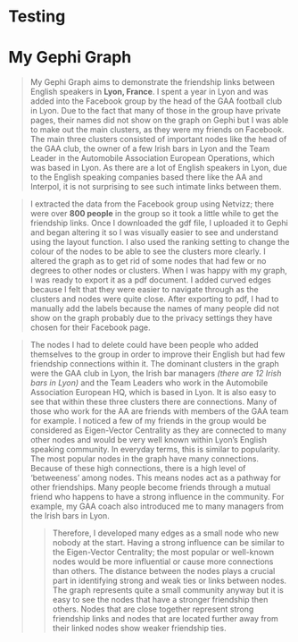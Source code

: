 Testing
=======
My Gephi Graph 
===============

>My Gephi Graph aims to demonstrate the friendship links between English speakers in **Lyon, France**. I spent a year in Lyon and was added into the Facebook group by the head of the GAA football club in Lyon. Due to the fact that many of those in the group have private pages, their names did not show on the graph on Gephi but I was able to make out the main clusters, as they were my friends on Facebook. The main three clusters consisted of important nodes like the head of the GAA club, the owner of a few Irish bars in Lyon and the Team Leader in the Automobile Association European Operations, which was based in Lyon. As there are a lot of English speakers in Lyon, due to the English speaking companies based there like the AA and Interpol, it is not surprising to see such intimate links between them. 


>I extracted the data from the Facebook group using Netvizz; there were over **800 people** in the group so it took a little while to get the friendship links. Once I downloaded the gdf file, I uploaded it to Gephi and began altering it so I was visually easier to see and understand using the layout function. I also used the ranking setting to change the colour of the nodes to be able to see the clusters more clearly. I altered the graph as to get rid of some nodes that had few or no degrees to other nodes or clusters.
When I was happy with my graph, I was ready to export it as a pdf document. I added curved edges because I felt that they were easier to navigate through as the clusters and nodes were quite close. After exporting to pdf, I had to manually add the labels because the names of many people did not show on the graph probably due to the privacy settings they have chosen for their Facebook page.

>The nodes I had to delete could have been people who added themselves to the group in order to improve their English but had few friendship connections within it. The dominant clusters in the graph were the GAA club in Lyon, the Irish bar managers *(there are 12 Irish bars in Lyon)* and the Team Leaders who work in the Automobile Association European HQ, which is based in Lyon. It is also easy to see that within these three clusters there are connections. Many of those who work for the AA are friends with members of the GAA team for example. 
I noticed a few of my friends in the group would be considered as Eigen-Vector Centrality as they are connected to many other nodes and would be very well known within Lyon’s English speaking community. In everyday terms, this is similar to popularity. The most popular nodes in the graph have many connections. 
Because of these high connections, there is a high level of ‘betweeness’ among nodes. This means nodes act as a pathway for other friendships. Many people become friends through a mutual friend who happens to have a strong influence in the community. For example, my GAA coach also introduced me to many managers from the Irish bars in Lyon. 
>>Therefore, I developed many edges as a small node who new nobody at the start. 
Having a strong influence can be similar to the Eigen-Vector Centrality; the most popular or well-known nodes would be more influential or cause more connections than others.
>>The distance between the nodes plays a crucial part in identifying strong and weak ties or links between nodes. The graph represents quite a small community anyway but it is easy to see the nodes that have a stronger friendship then others. Nodes that are close together represent strong friendship links and nodes that are located further away from their linked nodes show weaker friendship ties.  

